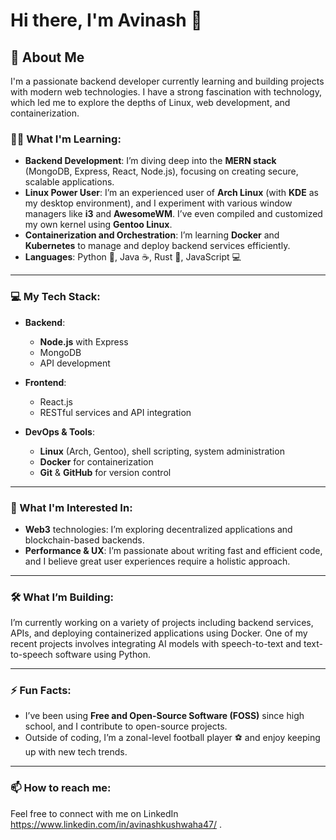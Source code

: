 # Hi there, I'm Avinash 👋

## 🚀 About Me

I'm a passionate backend developer currently learning and building projects with modern web technologies. I have a strong fascination with technology, which led me to explore the depths of Linux, web development, and containerization.

### 👨‍💻 What I'm Learning:

- **Backend Development**: I’m diving deep into the **MERN stack** (MongoDB, Express, React, Node.js), focusing on creating secure, scalable applications.
- **Linux Power User**: I’m an experienced user of **Arch Linux** (with **KDE** as my desktop environment), and I experiment with various window managers like **i3** and **AwesomeWM**. I’ve even compiled and customized my own kernel using **Gentoo Linux**. 
- **Containerization and Orchestration**: I’m learning **Docker** and **Kubernetes** to manage and deploy backend services efficiently.
- **Languages**: Python 🐍, Java ☕, Rust 🦀, JavaScript 💻

---

### 💻 My Tech Stack:

- **Backend**:  
  - **Node.js** with Express  
  - MongoDB  
  - API development

- **Frontend**:  
  - React.js  
  - RESTful services and API integration

- **DevOps & Tools**:  
  - **Linux** (Arch, Gentoo), shell scripting, system administration  
  - **Docker** for containerization  
  - **Git** & **GitHub** for version control

---

### 🌱 What I'm Interested In:

- **Web3** technologies: I’m exploring decentralized applications and blockchain-based backends.
- **Performance & UX**: I’m passionate about writing fast and efficient code, and I believe great user experiences require a holistic approach.

---

### 🛠 What I’m Building:

I’m currently working on a variety of projects including backend services, APIs, and deploying containerized applications using Docker. One of my recent projects involves integrating AI models with speech-to-text and text-to-speech software using Python.

---

### ⚡ Fun Facts:

- I’ve been using **Free and Open-Source Software (FOSS)** since high school, and I contribute to open-source projects.
- Outside of coding, I’m a zonal-level football player ⚽ and enjoy keeping up with new tech trends.

---

### 📫 How to reach me:

Feel free to connect with me on LinkedIn https://www.linkedin.com/in/avinashkushwaha47/ .
